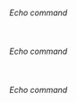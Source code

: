 
###### Echo command

``````sh

``````
###### Echo command

``````sh

``````
###### Echo command

``````sh

``````
